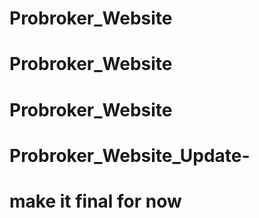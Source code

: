 ﻿# Probroker_Website
# Probroker_Website
# Probroker_Website
# Probroker_Website_Update-
# make it final for now

